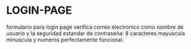 # LOGIN-PAGE
formulario para login page verifica correo electronico como nombre de usuario y la seguridad estandar de contraseña: 8 caracteres mayuscula minuscula y numeros
perfectamente funcional.
